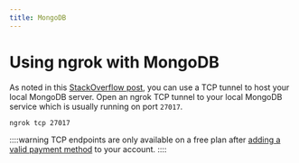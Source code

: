```yaml
---
title: MongoDB
---
```


# Using ngrok with MongoDB

As noted in this [StackOverflow post](https://stackoverflow.com/a/59716766/17282727), you can use a TCP tunnel to host your local MongoDB server. Open an ngrok TCP tunnel to your local MongoDB service which is usually running on port `27017`.

```bash
ngrok tcp 27017
```

::::warning
TCP endpoints are only available on a free plan after [adding a valid payment method](https://dashboard.ngrok.com/settings#id-verification) to your account.
::::

